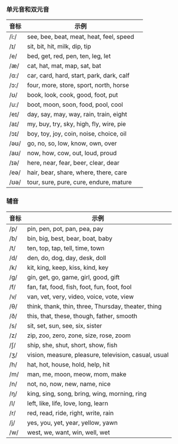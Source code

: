 
### 单元音和双元音

| 音标 | 示例 |  |
| --- | --- | --- |
| /i:/ | see, bee, beat, meat, heat, feel, speed |  |
| /ɪ/ | sit, bit, hit, milk, dip, tip |  |
| /e/ | bed, get, red, pen, ten, leg, let |  |
| /æ/ | cat, hat, mat, map, sat, bat |  |
| /ɑ:/ | car, card, hard, start, park, dark, calf |  |
| /ɔ:/ | four, more, store, sport, north, horse |  |
| /ʊ/ | book, look, cook, good, foot, put |  |
| /u:/ | boot, moon, soon, food, pool, cool |  |
| /eɪ/ | day, say, may, way, rain, train, eight |  |
| /aɪ/ | my, buy, try, sky, high, fly, wire, pie |  |
| /ɔɪ/ | boy, toy, joy, coin, noise, choice, oil |  |
| /əʊ/ | go, no, so, low, know, own, over |  |
| /aʊ/ | now, how, cow, out, loud, proud |  |
| /ɪə/ | here, near, fear, beer, clear, dear |  |
| /eə/ | hair, bear, share, where, there, care |  |
| /ʊə/ | tour, sure, pure, cure, endure, mature |  |

### 辅音

| 音标 | 示例 |
| --- | --- |
| /p/ | pin, pen, pot, pan, pea, pay |
| /b/ | bin, big, best, bear, boat, baby |
| /t/ | ten, top, tap, tell, time, town |
| /d/ | den, do, dog, day, desk, doll |
| /k/ | kit, king, keep, kiss, kind, key |
| /g/ | gin, get, go, game, girl, good, gift |
| /f/ | fan, fat, food, fish, foot, fun, foot, fool |
| /v/ | van, vet, very, video, voice, vote, view |
| /θ/ | think, thank, thin, three, Thursday, theater, thing |
| /ð/ | this, that, these, though, father, smooth |
| /s/ | sit, set, sun, see, six, sister |
| /z/ | zip, zoo, zero, zone, size, rose, zoom |
| /ʃ/ | ship, she, shut, short, show, fish |
| /ʒ/ | vision, measure, pleasure, television, casual, usual |
| /h/ | hat, hot, house, hold, help, hit |
| /m/ | man, me, moon, meow, mom, make |
| /n/ | not, no, now, new, name, nice |
| /ŋ/ | king, sing, song, bring, wing, morning, ring |
| /l/ | left, like, life, love, long, learn |
| /r/ | red, read, ride, right, write, rain |
| /j/ | yes, you, yet, year, yellow, yawn |
| /w/ | west, we, want, win, well, wet |
